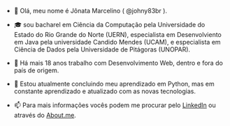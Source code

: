 - 👋 Olá, meu nome é Jônata Marcelino ( @johny83br ).

- :mortar_board: sou bacharel em Ciência da Computação pela Universidade do Estado do Rio Grande do Norte (UERN), especialista em Desenvolviento em Java pela universidade Candido Mendes (UCAM), e especialista em Ciência de Dados pela Universidade de Pitágoras (UNOPAR).

- 👀 Há mais 18 anos trabalho com Desenvolvimento Web, dentro e fora do país de origem.

- 🌱 Estou atualmente concluindo meu aprendizado em Python, mas em constante aprendizado e atualizado com as novas tecnologias.

- 📫 Para mais informações vocês podem me procurar pelo <a href="https://www.linkedin.com/in/jonata-marcelino/" target="_blank">LinkedIn</a> ou através do <a href="https://about.me/jonata.marcelino">About.me</a>.
